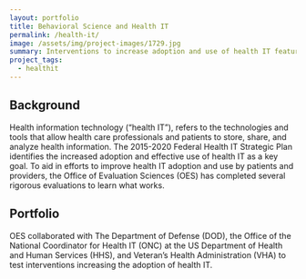 ```yaml
---
layout: portfolio
title: Behavioral Science and Health IT
permalink: /health-it/
image: /assets/img/project-images/1729.jpg
summary: Interventions to increase adoption and use of health IT features
project_tags:
  - healthit
---
```

## Background

Health information technology (“health IT”), refers to the technologies and tools that allow health care professionals and patients to store, share, and analyze health information. The 2015-2020 Federal Health IT Strategic Plan identifies the increased adoption and effective use of health IT as a key goal. To aid in efforts to improve health IT adoption and use by patients and providers, the Office of Evaluation Sciences (OES) has completed several rigorous evaluations to learn what works. 

## Portfolio

OES collaborated with The Department of Defense (DOD), the Office of the National Coordinator for Health IT (ONC) at the US Department of Health and Human Services (HHS), and Veteran’s Health Administration (VHA)  to test interventions increasing the adoption of health IT. 
